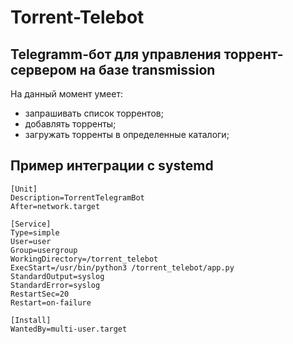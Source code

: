 # Torrent-Telebot
##  Telegramm-бот для управления торрент-сервером на базе transmission
На данный момент умеет:
- запрашивать список торрентов;
- добавлять торренты;
- загружать торренты в определенные каталоги;

## Пример интеграции с systemd
```systemd
[Unit]
Description=TorrentTelegramBot
After=network.target

[Service]
Type=simple
User=user
Group=usergroup
WorkingDirectory=/torrent_telebot
ExecStart=/usr/bin/python3 /torrent_telebot/app.py
StandardOutput=syslog
StandardError=syslog
RestartSec=20
Restart=on-failure

[Install]
WantedBy=multi-user.target
```
